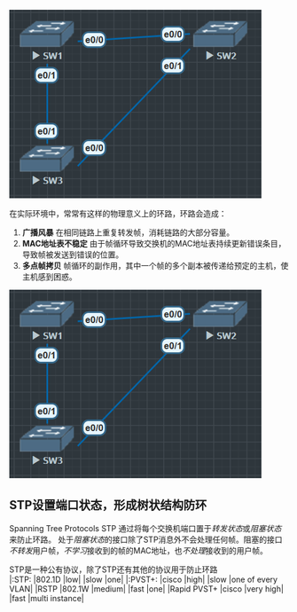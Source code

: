 ![](image/091944.png)

在实际环境中，常常有这样的物理意义上的环路，环路会造成：
1. **广播风暴** 在相同链路上重复转发帧，消耗链路的大部分容量。
2. **MAC地址表不稳定** 由于帧循环导致交换机的MAC地址表持续更新错误条目，导致帧被发送到错误的位置。
3. **多点帧拷贝** 帧循环的副作用，其中一个帧的多个副本被传递给预定的主机，使主机感到困惑。

![](image/091944.png)

## STP设置端口状态，形成树状结构防环
Spanning Tree Protocols STP 通过将每个交换机端口置于*转发状态*或*阻塞状态*来防止环路。
处于*阻塞状态*的接口除了STP消息外不会处理任何帧。阻塞的接口*不转发*用户帧，*不学习*接收到的帧的MAC地址，也*不处理*接收到的用户帧。

STP是一种公有协议，除了STP还有其他的协议用于防止环路</br>
|:STP:         |802.1D |low|       |slow |one|
|:PVST+:       |cisco  |high|      |slow |one of every VLAN|
|RSTP        |802.1W |medium|    |fast |one|
|Rapid PVST+ |cisco  |very high| |fast |multi instance|